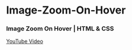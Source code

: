 # Image-Zoom-On-Hover

### Image Zoom On Hover | HTML & CSS
[YouTube Video](https://youtu.be/3DeYYJxO07c)
